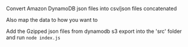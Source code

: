 Convert Amazon DynamoDB json files into csv/json files concatenated

Also map the data to how you want to

Add the Gzipped json files from dynamodb s3 export into the 'src' folder and run `node index.js`
